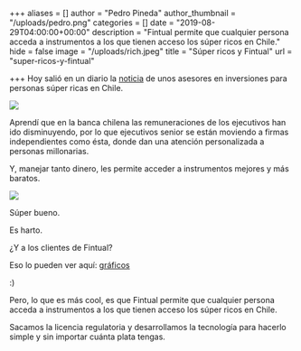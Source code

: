 +++
aliases = []
author = "Pedro Pineda"
author_thumbnail = "/uploads/pedro.png"
categories = []
date = "2019-08-29T04:00:00+00:00"
description = "Fintual permite que cualquier persona acceda a instrumentos a los que tienen acceso los súper ricos en Chile."
hide = false
image = "/uploads/rich.jpeg"
title = "Súper ricos y Fintual"
url = "super-ricos-y-fintual"

+++
Hoy salió en un diario la [noticia](https://www.latercera.com/pulso-trader/noticia/paragon-los-ex-banchile-irrumpen-negocio-multifamily/800915/amp/) de unos asesores en inversiones para personas súper ricas en Chile.

![](/uploads/supericos.png)

Aprendí que en la banca chilena las remuneraciones de los ejecutivos han ido disminuyendo, por lo que ejecutivos senior se están moviendo a firmas independientes como ésta, donde dan una atención personalizada a personas millonarias.

Y, manejar tanto dinero, les permite acceder a instrumentos mejores y más baratos.

![](/uploads/supericos2.png)

Súper bueno.

Es harto.

¿Y a los clientes de Fintual?

Eso lo pueden ver aquí: [gráficos](https://oaestay.github.io/fintual-charts/)

:)

Pero, lo que es más cool, es que Fintual permite que cualquier persona acceda a instrumentos a los que tienen acceso los súper ricos en Chile.

Sacamos la licencia regulatoria y desarrollamos la tecnología para hacerlo simple y sin importar cuánta plata tengas.